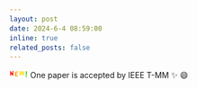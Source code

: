 ```yaml
---
layout: post
date: 2024-6-4 08:59:00
inline: true
related_posts: false
---
```


![news](/assets/img/new.gif) One paper is accepted by IEEE T-MM :sparkles: :smile:
